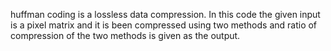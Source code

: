 huffman coding is a lossless data compression. In this code the given input is a pixel matrix and it is been compressed using two methods and ratio of compression of the two methods is given as the output.

